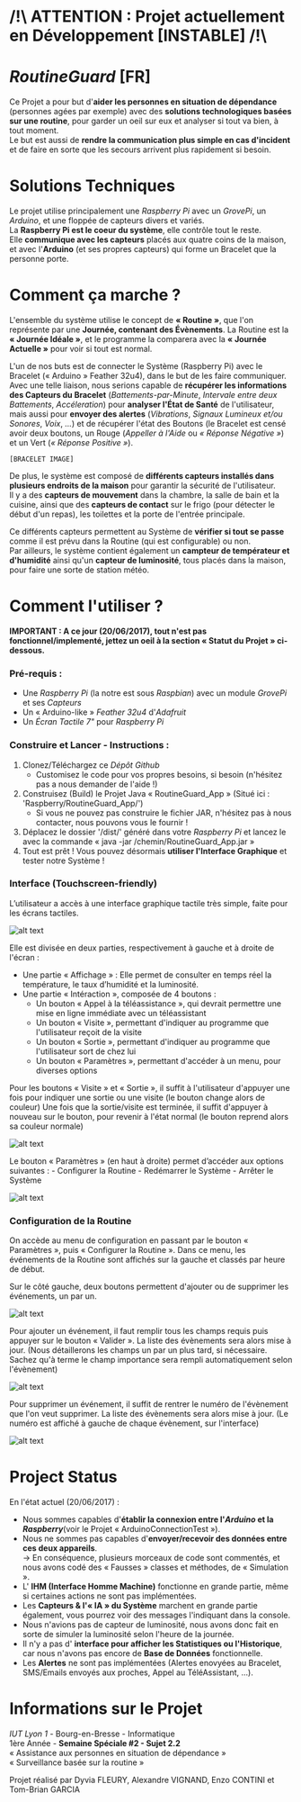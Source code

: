 # /!\ ATTENTION : Projet actuellement en Développement [INSTABLE] /!\

# *RoutineGuard* [**FR**]

Ce Projet a pour but d'**aider les personnes en situation de dépendance** (personnes agées par exemple) avec des **solutions technologiques basées sur une routine**, pour garder un oeil sur eux et analyser si tout va bien, à tout moment.  
Le but est aussi de **rendre la communication plus simple en cas d'incident** et de faire en sorte que les secours arrivent plus rapidement si besoin.  

# Solutions Techniques

Le projet utilise principalement une *Raspberry Pi* avec un *GrovePi*, un *Arduino*, et une floppée de capteurs divers et variés.  
La **Raspberry Pi est le coeur du système**, elle contrôle tout le reste.  
Elle **communique avec les capteurs** placés aux quatre coins de la maison, et avec l'**Arduino** (et ses propres capteurs) qui forme un Bracelet que la personne porte.  

# Comment ça marche ?

L'ensemble du système utilise le concept de **« Routine »**, que l'on représente par une **Journée, contenant des Évènements**.
La Routine est la **« Journée Idéale »**, et le programme la comparera avec la **« Journée Actuelle »** pour voir si tout est normal.

L'un de nos buts est de connecter le Système (Raspberry Pi) avec le Bracelet (« Arduino » Feather 32u4), dans le but de les faire communiquer.  
Avec une telle liaison, nous serions capable de **récupérer les informations des Capteurs du Bracelet** (*Battements-par-Minute*, *Intervale entre deux Battements*, *Accéleration*) pour **analyser l'État de Santé** de l'utilisateur, mais aussi pour **envoyer des alertes** (*Vibrations*, *Signaux Lumineux et/ou Sonores*, *Voix*, *...*) et de récupérer l'état des Boutons (le Bracelet est censé avoir deux boutons, un Rouge (*Appeller à l'Aide* ou *« Réponse Négative »*) et un Vert (*« Réponse Positive »*).

	[BRACELET IMAGE]
	
De plus, le système est composé de **différents capteurs installés dans plusieurs endroits de la maison** pour garantir la sécurité de l'utilisateur.  
Il y a des **capteurs de mouvement** dans la chambre, la salle de bain et la cuisine, ainsi que des **capteurs de contact** sur le frigo (pour détecter le début d'un repas), les toilettes et la porte de l'entrée principale.
  
Ce différents capteurs permettent au Système de **vérifier si tout se passe** comme il est prévu dans la Routine (qui est configurable) ou non.  
Par ailleurs, le système contient également un **campteur de températeur et d'humidité** ainsi qu'un **capteur de luminosité**, tous placés dans la maison, pour faire une sorte de station météo.

# Comment l'utiliser ?

**IMPORTANT : A ce jour (20/06/2017), tout n'est pas fonctionnel/implementé, jettez un oeil à la section « Statut du Projet » ci-dessous.**

### Pré-requis :
- Une *Raspberry Pi* (la notre est sous *Raspbian*) avec un module *GrovePi* et ses *Capteurs*
- Un « Arduino-like » *Feather 32u4* d'*Adafruit*
- Un *Écran Tactile 7"* pour *Raspberry Pi*

### Construire et Lancer - Instructions :
1. Clonez/Téléchargez ce *Dépôt Github*
    - Customisez le code pour vos propres besoins, si besoin (n'hésitez pas a nous demander de l'aide !)
2. Construisez (Build) le Projet Java « RoutineGuard_App » (Situé ici : 'Raspberry/RoutineGuard_App/')
    - Si vous ne pouvez pas construire le fichier JAR, n'hésitez pas à nous contacter, nous pouvons vous le fournir !
3. Déplacez le dossier '/dist/' généré dans votre *Raspberry Pi* et lancez le avec la commande « java -jar /chemin/RoutineGuard_App.jar »
4. Tout est prêt ! Vous pouvez désormais **utiliser l'Interface Graphique** et tester notre Système !

### Interface (Touchscreen-friendly)

L’utilisateur a accès à une interface graphique tactile très simple, faite pour les écrans tactiles.

![alt text][Interface1]
    
Elle est divisée en deux parties, respectivement à gauche et à droite de l'écran :
- Une partie « Affichage » : Elle permet de consulter en temps réel la température, le taux d’humidité et la luminosité.
- Une partie « Intéraction », composée de 4 boutons :
    - Un bouton « Appel à la téléassistance », qui devrait permettre une mise en ligne immédiate avec un téléassistant
    - Un bouton « Visite », permettant d'indiquer au programme que l'utilisateur reçoit de la visite
    - Un bouton « Sortie », permettant d'indiquer au programme que l'utilisateur sort de chez lui
    - Un bouton « Paramètres », permettant d'accéder à un menu, pour diverses options

Pour les boutons « Visite » et « Sortie », il suffit à l'utilisateur d'appuyer une fois pour indiquer une sortie ou une visite (le bouton change alors de couleur)
Une fois que la sortie/visite est terminée, il suffit d'appuyer à nouveau sur le bouton, pour revenir à l'état normal (le bouton reprend alors sa couleur normale)

![alt text][Interface2]
    
Le bouton « Paramètres » (en haut à droite) permet d’accéder aux options suivantes :
    - Configurer la Routine
    - Redémarrer le Système
    - Arrêter le Système
    
![alt text][Settings]

### Configuration de la Routine

On accède au menu de configuration en passant par le bouton « Paramètres », puis « Configurer la Routine ».
Dans ce menu, les événements de la Routine sont affichés sur la gauche et classés par heure de début.

Sur le côté gauche, deux boutons permettent d'ajouter ou de supprimer les événements, un par un.

![alt text][Routine1]

Pour ajouter un événement, il faut remplir tous les champs requis puis appuyer sur le bouton « Valider ». La liste des évènements sera alors mise à jour.
(Nous détaillerons les champs un par un plus tard, si nécessaire. Sachez qu'à terme le champ importance sera rempli automatiquement selon l'évènement)

![alt text][Routine2]

Pour supprimer un événement, il suffit de rentrer le numéro de l'évènement que l'on veut supprimer. La liste des évènements sera alors mise à jour.
(Le numéro est affiché à gauche de chaque évènement, sur l'interface)

![alt text][Routine3]

# Project Status
En l'état actuel (20/06/2017) :
- Nous sommes capables d'**établir la connexion entre l'_Arduino_ et la _Raspberry_**(voir le Projet « ArduinoConnectionTest »).
- Nous ne sommes pas capables d'**envoyer/recevoir des données entre ces deux appareils**.  
      -> En conséquence, plusieurs morceaux de code sont commentés, et nous avons codé des « Fausses » classes et méthodes, de « Simulation ».
- L' **IHM (Interface Homme Machine)** fonctionne en grande partie, même si certaines actions ne sont pas implémentées.
- Les **Capteurs & l'« IA » du Système** marchent en grande partie également, vous pourrez voir des messages l'indiquant dans la console.
- Nous n'avions pas de capteur de luminosité, nous avons donc fait en sorte de simuler la luminosité selon l'heure de la journée.
- Il n'y a pas d' **interface pour afficher les Statistiques ou l'Historique**, car nous n'avons pas encore de **Base de Données** fonctionnelle.
- Les **Alertes** ne sont pas implémentées (Alertes enovyées au Bracelet, SMS/Emails envoyés aux proches, Appel au TéléAssistant, ...).

# Informations sur le Projet

*IUT Lyon 1* - Bourg-en-Bresse - Informatique  
1ère Année - **Semaine Spéciale #2 - Sujet 2.2**  
« Assistance aux personnes en situation de dépendance »  
« Surveillance basée sur la routine »

Projet réalisé par Dyvia FLEURY, Alexandre VIGNAND, Enzo CONTINI et Tom-Brian GARCIA

[Interface1]: https://github.com/TBG-FR/RoutineGuard/raw/master/docs/images/Interface_1.png "Graphical Interface"
[Interface2]: https://github.com/TBG-FR/RoutineGuard/raw/master/docs/images/Interface_2.png "Visit Button ON"
[Interface3]: https://github.com/TBG-FR/RoutineGuard/raw/master/docs/images/Interface_3.png "Outing Button ON"
[Settings]: https://github.com/TBG-FR/RoutineGuard/raw/master/docs/images/Settings.png "Settings Menu"
[Routine1]: https://github.com/TBG-FR/RoutineGuard/raw/master/docs/images/Routine_Display.png "Routine Menu"
[Routine2]: https://github.com/TBG-FR/RoutineGuard/raw/master/docs/images/Routine_Add.png "Routine : Add Event"
[Routine3]: https://github.com/TBG-FR/RoutineGuard/raw/master/docs/images/Routine_Remove.png "Routine : Remove Event"